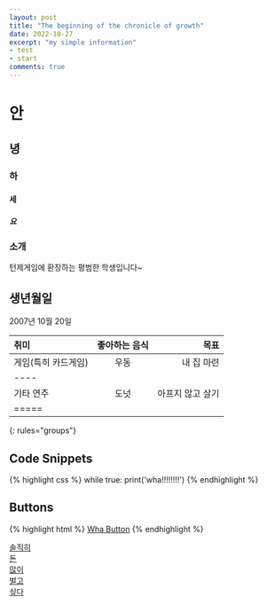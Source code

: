 ```yaml
---
layout: post
title: "The beginning of the chronicle of growth"
date: 2022-10-27
excerpt: "my simple information"
- test
- start
comments: true
---
```


# 안

## 녕

### 하

#### 세

##### 요

### 소개

턴제게임에 환장하는 평범한 학생입니다~

## 생년월일

2007년 10월 20일

| 취미       | 좋아하는 음식  | 목표       |
|:--------|:-------:|--------:|
| 게임(특히 카드게임) | 우동      | 내 집 마련  |
|----
| 기타 연주   | 도넛       | 아프지 않고 살기 |
|=====
{: rules="groups"}

## Code Snippets

{% highlight css %}
while true:
   print('wha!!!!!!!!')
{% endhighlight %}

## Buttons

{% highlight html %}
<a href="#" class="btn btn-success">Wha Button</a>
{% endhighlight %}

<div markdown="0"><a href="#" class="btn">솔직히</a></div>
<div markdown="0"><a href="#" class="btn btn-success">돈</a></div>
<div markdown="0"><a href="#" class="btn btn-warning">많이</a></div>
<div markdown="0"><a href="#" class="btn btn-danger">벌고</a></div>
<div markdown="0"><a href="#" class="btn btn-info">싶다</a></div>
